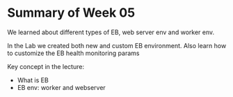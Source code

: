 # Summary of Week 05

We learned about different types of EB, web server env and worker env.

In the Lab we created both new and custom EB environment.
Also learn how to customize the EB health monitoring params

Key concept in the lecture:

- What is EB
- EB env: worker and webserver
